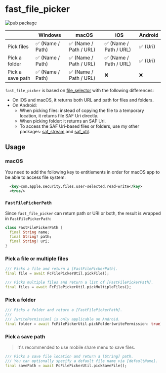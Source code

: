 # fast_file_picker

[![pub package](https://img.shields.io/pub/v/fast_file_picker.svg)](https://pub.dev/packages/fast_file_picker)

|                  | Windows          | macOS                  | iOS                    | Android  |
| ---------------- | ---------------- | ---------------------- | ---------------------- | -------- |
| Pick files       | ✅ (Name / Path) | ✅ (Name / Path / URL) | ✅ (Name / Path / URL) | ✅ (Uri) |
| Pick a folder    | ✅ (Name / Path) | ✅ (Name / Path / URL) | ✅ (Name / Path / URL) | ✅ (Uri) |
| Pick a save path | ✅ (Name / Path) | ✅ (Name / Path / URL) | ❌                     | ❌       |

`fast_file_picker` is based on [file_selector](https://pub.dev/packages/file_selector) with the following differences:

- On iOS and macOS, it returns both URL and path for files and folders.
- On Android:
  - When picking files: instead of copying the file to a temporary location, it returns file SAF Uri directly.
  - When picking folder: it returns an SAF Uri.
  - To access the SAF Uri-based files or folders, use my other packages: [saf_stream](https://pub.dev/packages/saf_stream) and [saf_util](https://pub.dev/packages/saf_util).

## Usage

### macOS

You need to add the following key to entitlements in order for macOS app to be able to access file system:

```xml
  <key>com.apple.security.files.user-selected.read-write</key>
  <true/>
```

### `FastFilePickerPath`

Since `fast_file_picker` can return path or URI or both, the result is wrapped in `FastFilePickerPath`:

```dart
class FastFilePickerPath {
  final String name;
  final String? path;
  final String? uri;
}
```

### Pick a file or multiple files

```dart
/// Picks a file and return a [FastFilePickerPath].
final file = await FcFilePickerUtil.pickFile();

/// Picks multiple files and return a list of [FastFilePickerPath].
final files = await FcFilePickerUtil.pickMultipleFiles();
```

### Pick a folder

```dart
/// Picks a folder and return a [FastFilePickerPath].
///
/// [writePermission] is only applicable on Android.
final folder = await FcFilePickerUtil.pickFolder(writePermission: true);
```

### Pick a save path

> It's recommended to use mobile share menu to save files.

```dart
/// Picks a save file location and return a [String] path.
/// You can optionally specify a default file name via [defaultName].
final savePath = await FcFilePickerUtil.pickSaveFile();
```
